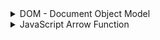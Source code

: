 <details>
<summary>DOM - Document Object Model</summary>

DOM Defines:
+ The events of all HTML elements
+ The methods to access all HTML elements
+ The properties of all HTML elements
+ All HTML elements as objects

**What can do JavaScript with DOM?**
+ JavaScript can change all the HTML elements in the page.
+ JS can change all the HTML attributes in the page
+ JS can change all the CSS styles in the page
+ JS can remove existing HTML elements and attributes
+ JS can add new HTML elements and attributes
+ JS can react to all existing HTML events in the page

Find the HTML elements in 4 ways:
+ getElementById
    ```js
    const titleId = document.getElementById('idName');
    ```
+ getElementByClassName
    ```js
    const eleClass = document.getElementByClassName('className');
    ```
+ getElementByTagName
    ```js
    const eleTag = document.getElementByTagName('tagName');
    ```
+ querySelector
+ querySelectorAll

### What are events?
+ A special set of objects
+ Gives signal that something has occurred within a website
+ Throught Event listeners, developers run specific code as the event
+ The DOM event model consists of
    + events
    + event listeners
+ The DOM event model provides notifications for certain events.

### JavaScript Events:
+ onchange: A change happened to an HTML element
+ onClick: The user clicks an HTML event
+ onMouseover: The user moves away from an HTML element
+ onKeydown: The user presses a keyboard key
+ onBlur: When an object loses focus
+ onLoad: The broser has finished loading the page

**Event Handeler**:<br>
An event handler is a routine that deals with the event allowing a programmer to write code that is executed when the event occurs with the help of event attributes.

**Event Capturing:**<br>
Event capturing is the enents starts from top element to the target element.

**Stop Propagation:**<br>
The stopPropagation() method of the event interface prevents further propagation of the current event in the capturing and building phases.
**Event Delegation:**<br>
Event Delegation is basically a pattern to handle events efficiently Instead of adding an event listner to each and every similar element, we can add an event listener to a parent element and call an event on a partifular target using the .target propery tof the event object.

</details>

<details>
<summary>JavaScript Arrow Function</summary>

Arrow function is one of the features introduced in the ES6 version of JavaScript. It allows you to create functions in a cleaner way compared to regular functions.

**Ways to write Arrow Function:**
When there is no parameters, there should be as empty paranthesis
```js
const myName = ()=>console.log('Md. Shakil');
```
Usually you don't have to use parenthesis if there is only one parameter.
```js
const square = a=> a*a;
```
Use paranthesis when there is more than one parameter.
```js
const add = (a,b)=> a+b;
```

```js
const add = (a,b) => {

}

```

**Arrow Function vs Regular Function:**
+ If there the arrow function contains one expression you can omit the curly braces, and then the expression will be implicitly returned.
+ In Regular function, you have to use return keyword to retun any value. If you don't return anything then the function return undefined.

</details>